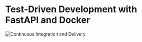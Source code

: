 # Test-Driven Development with FastAPI and Docker

![Continuous Integration and Delivery](https://github.com/Rub3nC/fastapi-tdd-docker/workflows/Continuous%20Integration%20and%20Delivery/badge.svg?branch=master)